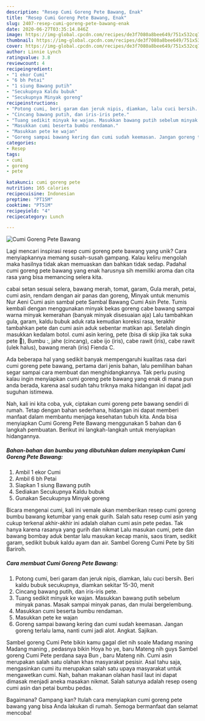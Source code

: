 ```yaml
---
description: "Resep Cumi Goreng Pete Bawang, Enak"
title: "Resep Cumi Goreng Pete Bawang, Enak"
slug: 2407-resep-cumi-goreng-pete-bawang-enak
date: 2020-06-27T03:35:14.846Z
image: https://img-global.cpcdn.com/recipes/de3f7080a8bee649/751x532cq70/cumi-goreng-pete-bawang-foto-resep-utama.jpg
thumbnail: https://img-global.cpcdn.com/recipes/de3f7080a8bee649/751x532cq70/cumi-goreng-pete-bawang-foto-resep-utama.jpg
cover: https://img-global.cpcdn.com/recipes/de3f7080a8bee649/751x532cq70/cumi-goreng-pete-bawang-foto-resep-utama.jpg
author: Linnie Lynch
ratingvalue: 3.8
reviewcount: 4
recipeingredient:
- "1 ekor Cumi"
- "6 bh Petai"
- "1 siung Bawang putih"
- "Secukupnya Kaldu bubuk"
- "Secukupnya Minyak goreng"
recipeinstructions:
- "Potong cumi, beri garam dan jeruk nipis, diamkan, lalu cuci bersih. Beri kaldu bubuk secukupnya, diamkan sekitar 15-30, menit"
- "Cincang bawang putih, dan iris-iris pete."
- "Tuang sedikit minyak ke wajan. Masukkan bawang putih sebelum minyak panas. Masak sampai minyak panas, dan mulai bergelembung."
- "Masukkan cumi beserta bumbu rendaman."
- "Masukkan pete ke wajan"
- "Goreng sampai bawang kering dan cumi sudah keemasan. Jangan goreng terlalu lama, nanti cumi jadi alot. Angkat. Sajikan."
categories:
- Resep
tags:
- cumi
- goreng
- pete

katakunci: cumi goreng pete 
nutrition: 165 calories
recipecuisine: Indonesian
preptime: "PT15M"
cooktime: "PT51M"
recipeyield: "4"
recipecategory: Lunch

---
```



![Cumi Goreng Pete Bawang](https://img-global.cpcdn.com/recipes/de3f7080a8bee649/751x532cq70/cumi-goreng-pete-bawang-foto-resep-utama.jpg)

Lagi mencari inspirasi resep cumi goreng pete bawang yang unik? Cara menyiapkannya memang susah-susah gampang. Kalau keliru mengolah maka hasilnya tidak akan memuaskan dan bahkan tidak sedap. Padahal cumi goreng pete bawang yang enak harusnya sih memiliki aroma dan cita rasa yang bisa memancing selera kita.

cabai setan sesuai selera, bawang merah, tomat, garam, Gula merah, petai, cumi asin, rendam dengan air panas dan goreng, Minyak untuk menumis Nur Aeni Cumi asin sambal pete Sambal Bawang Cumi Asin Pete. Tumis kembali dengan menggunakan minyak bekas goreng cabe bawang sampai warna minyak kemerahan (banyak minyak disesuaian aja) Lalu tambahkan gula, garam, kaldu bubuk aduk rata kemudian koreksi rasa, terakhir tambahkan pete dan cumi asin aduk sebentar matikan api. Setelah dingin masukkan kedalam botol. cumi asin kering, pete (bisa di skip jika tak suka pete 🙂), Bumbu :, jahe (cincang), cabe ijo (iris), cabe rawit (iris), cabe rawit (ulek halus), bawang merah (iris) Fienda C.

Ada beberapa hal yang sedikit banyak mempengaruhi kualitas rasa dari cumi goreng pete bawang, pertama dari jenis bahan, lalu pemilihan bahan segar sampai cara membuat dan menghidangkannya. Tak perlu pusing kalau ingin menyiapkan cumi goreng pete bawang yang enak di mana pun anda berada, karena asal sudah tahu triknya maka hidangan ini dapat jadi suguhan istimewa.


Nah, kali ini kita coba, yuk, ciptakan cumi goreng pete bawang sendiri di rumah. Tetap dengan bahan sederhana, hidangan ini dapat memberi manfaat dalam membantu menjaga kesehatan tubuh kita. Anda bisa menyiapkan Cumi Goreng Pete Bawang menggunakan 5 bahan dan 6 langkah pembuatan. Berikut ini langkah-langkah untuk menyiapkan hidangannya.

<!--inarticleads1-->

##### Bahan-bahan dan bumbu yang dibutuhkan dalam menyiapkan Cumi Goreng Pete Bawang:

1. Ambil 1 ekor Cumi
1. Ambil 6 bh Petai
1. Siapkan 1 siung Bawang putih
1. Sediakan Secukupnya Kaldu bubuk
1. Gunakan Secukupnya Minyak goreng


Bicara mengenai cumi, kali ini vemale akan memberikan resep cumi goreng bumbu bawang ketumbar yang enak gurih. Salah satu resep cumi asin yang cukup terkenal akhir-akhir ini adalah olahan cumi asin pete pedas. Tak hanya karena rasanya yang gurih dan nikmat Lalu masukan cumi, pete dan bawang bombay aduk bentar lalu masukan kecap manis, saos tiram, sedikit garam, sedikit bubuk kaldu ayam dan air. Sambel Goreng Cumi Pete by Siti Bariroh. 

<!--inarticleads2-->

##### Cara membuat Cumi Goreng Pete Bawang:

1. Potong cumi, beri garam dan jeruk nipis, diamkan, lalu cuci bersih. Beri kaldu bubuk secukupnya, diamkan sekitar 15-30, menit
1. Cincang bawang putih, dan iris-iris pete.
1. Tuang sedikit minyak ke wajan. Masukkan bawang putih sebelum minyak panas. Masak sampai minyak panas, dan mulai bergelembung.
1. Masukkan cumi beserta bumbu rendaman.
1. Masukkan pete ke wajan
1. Goreng sampai bawang kering dan cumi sudah keemasan. Jangan goreng terlalu lama, nanti cumi jadi alot. Angkat. Sajikan.


Sambel goreng Cumi Pete bikin kamu gagal diet nih soale Madang maning Madang maning , pedasnya bikin Hoya ho ye, baru Mateng nih guys Sambel goreng Cumi Pete perdana saya Bun , baru Mateng nih. Cumi asin merupakan salah satu olahan khas masyarakat pesisir. Asal tahu saja, mengasinkan cumi itu merupakan salah satu upaya masyarakat untuk mengawetkan cumi. Nah, bahan makanan olahan hasil laut ini dapat dimasak menjadi aneka masakan nikmat. Salah satunya adalah resep oseng cumi asin dan petai bumbu pedas. 

Bagaimana? Gampang kan? Itulah cara menyiapkan cumi goreng pete bawang yang bisa Anda lakukan di rumah. Semoga bermanfaat dan selamat mencoba!

